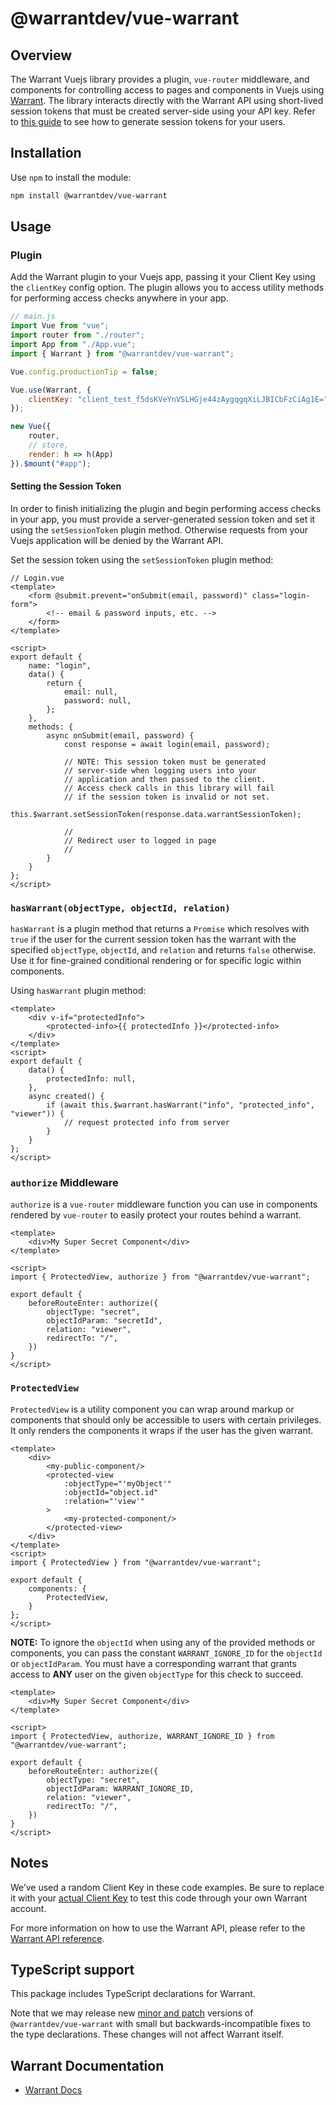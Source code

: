 # @warrantdev/vue-warrant

## Overview
The Warrant Vuejs library provides a plugin, `vue-router` middleware, and components for controlling access to pages and components in Vuejs using [Warrant](https://warrant.dev/). The library interacts directly with the Warrant API using short-lived session tokens that must be created server-side using your API key. Refer to [this guide](https://docs.warrant.dev/guides/creating-session-tokens) to see how to generate session tokens for your users.

## Installation

Use `npm` to install the module:

```sh
npm install @warrantdev/vue-warrant
```

## Usage

### Plugin
Add the Warrant plugin to your Vuejs app, passing it your Client Key using the `clientKey` config option. The plugin allows you to access utility methods for performing access checks anywhere in your app.
```js
// main.js
import Vue from "vue";
import router from "./router";
import App from "./App.vue";
import { Warrant } from "@warrantdev/vue-warrant";

Vue.config.productionTip = false;

Vue.use(Warrant, {
    clientKey: "client_test_f5dsKVeYnVSLHGje44zAygqgqXiLJBICbFzCiAg1E=",
});

new Vue({
    router,
    // store,
    render: h => h(App)
}).$mount("#app");
```

#### **Setting the Session Token**
In order to finish initializing the plugin and begin performing access checks in your app, you must provide a server-generated session token and set it using the `setSessionToken` plugin method. Otherwise requests from your Vuejs application will be denied by the Warrant API.

Set the session token using the `setSessionToken` plugin method:
```vue
// Login.vue
<template>
    <form @submit.prevent="onSubmit(email, password)" class="login-form">
        <!-- email & password inputs, etc. -->
    </form>
</template>

<script>
export default {
    name: "login",
    data() {
        return {
            email: null,
            password: null,
        };
    },
    methods: {
        async onSubmit(email, password) {
            const response = await login(email, password);

            // NOTE: This session token must be generated
            // server-side when logging users into your
            // application and then passed to the client.
            // Access check calls in this library will fail
            // if the session token is invalid or not set.
            this.$warrant.setSessionToken(response.data.warrantSessionToken);

            //
            // Redirect user to logged in page
            //
        }
    }
};
</script>
```

### `hasWarrant(objectType, objectId, relation)`
`hasWarrant` is a plugin method that returns a `Promise` which resolves with `true` if the user for the current session token has the warrant with the specified `objectType`, `objectId`, and `relation` and returns `false` otherwise. Use it for fine-grained conditional rendering or for specific logic within components.

Using `hasWarrant` plugin method:
```vue
<template>
    <div v-if="protectedInfo">
        <protected-info>{{ protectedInfo }}</protected-info>
    </div>
</template>
<script>
export default {
    data() {
        protectedInfo: null,
    },
    async created() {
        if (await this.$warrant.hasWarrant("info", "protected_info", "viewer")) {
            // request protected info from server
        }
    }
};
</script>
```

### `authorize` Middleware
`authorize` is a `vue-router` middleware function you can use in components rendered by `vue-router` to easily protect your routes behind a warrant.
```vue
<template>
    <div>My Super Secret Component</div>
</template>

<script>
import { ProtectedView, authorize } from "@warrantdev/vue-warrant";

export default {
    beforeRouteEnter: authorize({
        objectType: "secret",
        objectIdParam: "secretId",
        relation: "viewer",
        redirectTo: "/",
    })
}
</script>
```

### `ProtectedView`
`ProtectedView` is a utility component you can wrap around markup or components that should only be accessible to users with certain privileges. It only renders the components it wraps if the user has the given warrant.
```vue
<template>
    <div>
        <my-public-component/>
        <protected-view
            :objectType="'myObject'"
            :objectId="object.id"
            :relation="'view'"
        >
            <my-protected-component/>
        </protected-view>
    </div>
</template>
<script>
import { ProtectedView } from "@warrantdev/vue-warrant";

export default {
    components: {
        ProtectedView,
    }
};
</script>
```

**NOTE:** To ignore the `objectId` when using any of the provided methods or components, you can pass the constant `WARRANT_IGNORE_ID` for the `objectId` or `objectIdParam`. You must have a corresponding warrant that grants access to **ANY** user on the given `objectType` for this check to succeed.
```vue
<template>
    <div>My Super Secret Component</div>
</template>

<script>
import { ProtectedView, authorize, WARRANT_IGNORE_ID } from "@warrantdev/vue-warrant";

export default {
    beforeRouteEnter: authorize({
        objectType: "secret",
        objectIdParam: WARRANT_IGNORE_ID,
        relation: "viewer",
        redirectTo: "/",
    })
}
</script>
```

## Notes
We’ve used a random Client Key in these code examples. Be sure to replace it with your
[actual Client Key](https://app.warrant.dev) to
test this code through your own Warrant account.

For more information on how to use the Warrant API, please refer to the
[Warrant API reference](https://docs.warrant.dev).

## TypeScript support

This package includes TypeScript declarations for Warrant.

Note that we may release new [minor and patch](https://semver.org/) versions of
`@warrantdev/vue-warrant` with small but backwards-incompatible fixes to the type
declarations. These changes will not affect Warrant itself.

## Warrant Documentation

- [Warrant Docs](https://docs.warrant.dev/)
